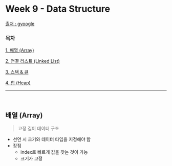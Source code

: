 # Week 9 - Data Structure

[출처 : gyoogle](https://gyoogle.dev/blog/computer-science/data-structure/Array.html)

### 목차

[1. 배열 (Array)](#배열-(Array))

[2. 연결 리스트 (Linked List)](#연결-리스트-(Linked-List))

[3. 스택 & 큐](스택-&-큐)

[4. 힙 (Heap)](#힙-(Heap))

---

<br>

## 배열 (Array)

> 고정 길이 데이터 구조

- 선언 시 크기와 데이터 타입을 지정해야 함
- 장점
  - index로 빠르게 값을 찾는 것이 가능
  - 크기가 고정

